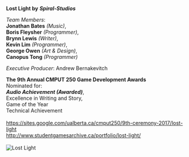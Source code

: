**Lost Light by** ***Spiral-Studios***

*Team Members*: <br/>
**Jonathan Bates** *(Music)*, <br/>
**Boris Fleysher** *(Programmer)*, <br/>
**Brynn Lewis** *(Writer)*, <br/>
**Kevin Lim** *(Programmer)*, <br/>
**George Owen** *(Art & Design)*, <br/>
**Canopus Tong** *(Programmer)* <br/>

*Executive Producer*: 
Andrew Bernakevitch

**The 9th Annual CMPUT 250 Game Development Awards** <br/>
Nominated for: <br/>
***Audio Achievement (Awarded)***, <br/>
Excellence in Writing and Story, <br/>
Game of the Year <br/>
Technical Achievement <br/>
<br/>
https://sites.google.com/ualberta.ca/cmput250/9th-ceremony-2017/lost-light <br/>
http://www.studentgamesarchive.ca/portfolio/lost-light/ <br/>
<br/>
<img src="./lostlight.jpg" alt="Lost Light"/> <br/>
